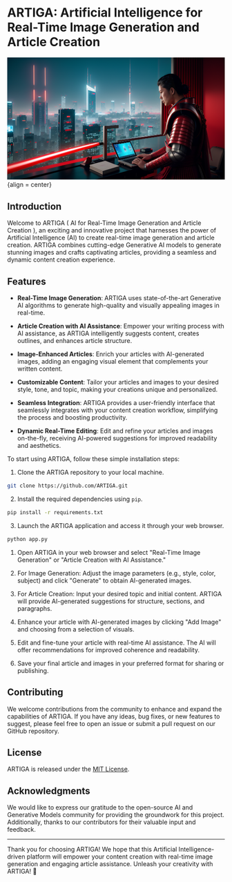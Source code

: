 <!-- # Welcome to the GenAI based Content creation tool, _"A.R.T.I.G.A"_

This project uses LLama llm and Langchain to generate content and scrapes an image related to the prompt passed.The tool is deployed and tested on a CPU based machine.

## Getting started

To get started with this project, you can follow these steps:

1. Clone the repository.
2. Install the dependencies.

    ```bash
    bash setup.sh
    ```

3. Activate the environment.

    ```bash
        conda activate venv
    ```

4. Run the 'app.py' script to train the model. With the alpha & l1_ratio.

    ```bash
        python app.py 0.3 0.7
    ```

## Commands

* `mkdocs new [dir-name]` - Create a new project.
* `mkdocs serve` - Start the live-reloading docs server.
* `mkdocs build` - Build the documentation site.
* `mkdocs -h` - Print help message and exit.

## Project layout -->

<!-- ------------------------------------------------------------------------------------------------------- -->

# ARTIGA: Artificial Intelligence for Real-Time Image Generation and Article Creation

![ARTIGA Logo](./img/index3.png){align = center}

## Introduction

Welcome to ARTIGA ( AI for Real-Time Image Generation and Article Creation ), an exciting and innovative project that harnesses the power of Artificial Intelligence (AI) to create real-time image generation and article creation. ARTIGA combines cutting-edge Generative AI models to generate stunning images and crafts captivating articles, providing a seamless and dynamic content creation experience.

## Features

- **Real-Time Image Generation**: ARTIGA uses state-of-the-art Generative AI algorithms to generate high-quality and visually appealing images in real-time.

- **Article Creation with AI Assistance**: Empower your writing process with AI assistance, as ARTIGA intelligently suggests content, creates outlines, and enhances article structure.

- **Image-Enhanced Articles**: Enrich your articles with AI-generated images, adding an engaging visual element that complements your written content.

- **Customizable Content**: Tailor your articles and images to your desired style, tone, and topic, making your creations unique and personalized.

- **Seamless Integration**: ARTIGA provides a user-friendly interface that seamlessly integrates with your content creation workflow, simplifying the process and boosting productivity.

- **Dynamic Real-Time Editing**: Edit and refine your articles and images on-the-fly, receiving AI-powered suggestions for improved readability and aesthetics.

<!-- ## Installation -->

To start using ARTIGA, follow these simple installation steps:

1. Clone the ARTIGA repository to your local machine.

```bash
git clone https://github.com/ARTIGA.git
```

2. Install the required dependencies using `pip`.

```bash
pip install -r requirements.txt
```

3. Launch the ARTIGA application and access it through your web browser.

```bash
python app.py
```

<!-- ## How to Use ARTIGA -->

1. Open ARTIGA in your web browser and select "Real-Time Image Generation" or "Article Creation with AI Assistance."

2. For Image Generation: Adjust the image parameters (e.g., style, color, subject) and click "Generate" to obtain AI-generated images.

3. For Article Creation: Input your desired topic and initial content. ARTIGA will provide AI-generated suggestions for structure, sections, and paragraphs.

4. Enhance your article with AI-generated images by clicking "Add Image" and choosing from a selection of visuals.

5. Edit and fine-tune your article with real-time AI assistance. The AI will offer recommendations for improved coherence and readability.

6. Save your final article and images in your preferred format for sharing or publishing.

## Contributing

We welcome contributions from the community to enhance and expand the capabilities of ARTIGA. If you have any ideas, bug fixes, or new features to suggest, please feel free to open an issue or submit a pull request on our GitHub repository.

## License

ARTIGA is released under the [MIT License](LICENSE).

## Acknowledgments

We would like to express our gratitude to the open-source AI and Generative Models community for providing the groundwork for this project. Additionally, thanks to our contributors for their valuable input and feedback.

---

Thank you for choosing ARTIGA! We hope that this Artificial Intelligence-driven platform will empower your content creation with real-time image generation and engaging article assistance. Unleash your creativity with ARTIGA! 🚀